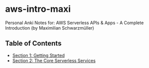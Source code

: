 # aws-intro-maxi

Personal Anki Notes for: AWS Serverless APIs &amp; Apps - A Complete Introduction (by Maximilian Schwarzmüller)

## Table of Contents

-  [Section 1: Getting Started](/sections/section01.md)
-  [Section 2: The Core Serverless Services](/sections/section01.md)
